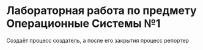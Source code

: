 # Лабораторная работа по предмету Операционные Системы №1
Создаёт процесс создатель, а после его закрытия процесс репортер
